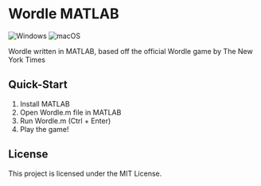 # Wordle MATLAB

![Windows](https://img.shields.io/badge/Windows-0078D6?style=for-the-badge&logo=windows&logoColor=white) ![macOS](https://img.shields.io/badge/mac%20os-000000?style=for-the-badge&logo=macos&logoColor=F0F0F0)

Wordle written in MATLAB, based off the official Wordle game by The New York Times

## Quick-Start

1. Install MATLAB
2. Open Wordle.m file in MATLAB
3. Run Wordle.m (Ctrl + Enter)
4. Play the game!

## License

This project is licensed under the MIT License.
